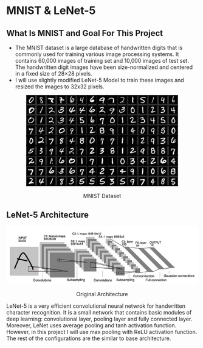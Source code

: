 # MNIST & LeNet-5
## What Is MNIST and Goal For This Project
* The MNIST dataset is a large database of handwritten digits that is commonly used for training various image processing systems. It contains 60,000 images of training set and 10,000 images of test set. The handwritten digit images have been size-normalized and centered in a fixed size of 28×28 pixels. 
* I will use slightly modified LeNet-5 Model to train these images and resized the images to 32x32 pixels.
<div align="center"><img src="pictures/mnist_data.jpg" width="400" alt="Material Bread logo"></div>
<p align="center"> MNIST Dataset </p>

## LeNet-5 Architecture
<div align="center"><img src="pictures/lenet-5.jpg" width="700"></div>
<p align="center">Original Architecture</p>  
<p></p>
LeNet-5 is a very efficient convolutional neural netwrok for handwritten character recognition. It is a small network that contains basic modules of deep learning: convolutional layer, pooling layer and fully connected layer. Moreover, LeNet uses average pooling and tanh activation function. However, in this project I will use max pooling with ReLU activation function. The rest of the configurations are the similar to base architecture.

